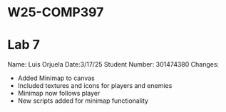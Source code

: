 # W25-COMP397
# Lab 7
Name: Luis Orjuela
Date:3/17/25
Student Number: 301474380 Changes:
- Added Minimap to canvas
- Included textures and icons for players and enemies
- Minimap now follows player
-  New scripts added for minimap functionality
